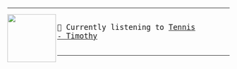 
---

<img align="left" width="110" height="110" src="https:&#x2F;&#x2F;lastfm.freetls.fastly.net&#x2F;i&#x2F;u&#x2F;174s&#x2F;a60fd3eedc5764082364c05e12897aed.gif">

<big><pre>
</br>🎵 Currently listening to  [Tennis - Timothy](https://www.youtube.com/results?search_query=Tennis+Timothy)</br>
</pre></big>

---

#
